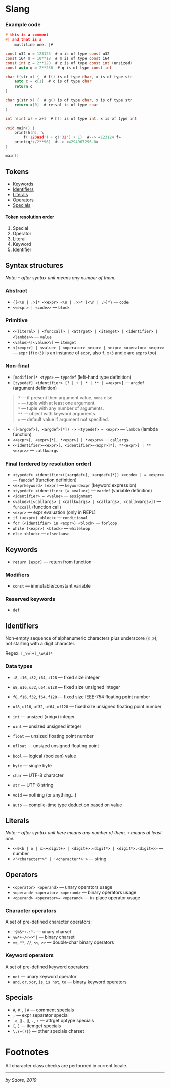 # Slang 
<!-- <font size=0>(June, 30 12:04 AM draft)</font> -->

### Example code
<!-- TODO: Slang syntax highlighting -->
```c
# this is a comment
#| and that is a
	multiline one. |#

const u32 n = 123123  # n is of type const u32
const i64 m = 10**18  # m is of type const i64
const int z = 2**128  # z is of type const int (unsized)
const auto q = 2**256  # q is of type const int

char f(str x) {  # f() is of type char, x is of type str
	auto c = x[1]  # c is of type char
	return c
}

char g(str x) {  # g() is of type char, x is of type str
	return x[0]  # retval is of type char
}

int h(int x) = x+1  # h() is of type int, x is of type int

void main() {
	print(h(n), \
		f('123asd') + g('32') + 1)  #--> «123124 f»
	print(q/z/2**96)  #--> «4294967296.0»
}

main()
```

## Tokens

* [Keywords](#Keywords)
* [Identifiers](#Identifiers)
* [Literals](#Literals)
* [Operators](#Operators)
* [Specials](#Specials)

#### Token resolution order

1. Special
2. Operator
3. Literal
4. Keyword
5. Identifier

## Syntax structures

_Note: `*` after syntax unit means any number of them._

### Abstract

* `{[<\n | ;>]* <<expr> <\n | ;>>* [<\n | ;>]*}` — `code`
* `<<expr> | <code>>` — `block`

### Primitive

* `<<literal> | <funccall> | <attrget> | <itemget> | <identifier> | <lambda>>` — `value`
* `<value>\[<value>\]` — `itemget`
* `<(<expr>) | <value> | <operator> <expr> | <expr> <operator> <expr>>` — `expr` (`f(x+3)` is an instance of `expr`, also `f`, `x+3` and `x` are `expr`s too)

### Non-final

* `[modifier]* <type>` — `typedef` (left-hand type definition)
* `[typedef] <identifier> [? | + | * | ** | =<expr>]` — `argdef` (argument definition)
 > `?` — if present then argument value, `none` else.<br>
 > `+` — tuple with at least one argument.<br>
 > `*` — tuple with any number of arguments.<br>
 > `**` — object with keyword arguments.<br>
 > `=` — default value if argument not specified.
* `([<argdef>[, <argdef>]*]) -> <typedef> = <expr>` — `lambda` (lambda function)
* `<<expr>[, <expr>]*[, *<expr>] | *<expr>>` — `callargs`
* `<<identifier>=<expr>[, <identifier>=<expr>]*[, **<expr>] | **<expr>>` — `callkwargs`

### Final (ordered by resolution order)

* `<typedef> <identifier>([<argdef>[, <argdef>]*]) <<code> | = <expr>>` — `funcdef` (function definition)
* `<exprkeyword> [expr]` — `keywordexpr` (keyword expression)
* `<typedef> <identifier> [= <value>]` — `vardef` (variable definition)
* `<identifier> = <value>` — `assignment`
* `<value>([<callargs> | <callkwargs> | <callargs>, <callkwargs>])` — `funccall` (function call)
* `<expr>` — expr evaluation (only in REPL)
* `if (<expr>) <block>` — `conditional`
* `for (<identifier> in <expr>) <block>` — `forloop`
* `while (<expr>) <block>` — `whileloop`
* `else <block>` — `elseclause`

## Keywords

* `return [expr]` — return from function

### Modifiers

* `const` — immutable/constant variable

### Reserved keywords

* `def`

## Identifiers

Non-empty sequence of alphanumeric characters plus underscore («_»), not starting with a digit character.

Regex: `[_\w]+[_\w\d]*`

### Data types

* `i8`, `i16`, `i32`, `i64`, `i128` — fixed size integer
* `u8`, `u16`, `u32`, `u64`, `u128` — fixed size unsigned integer
* `f8`, `f16`, `f32`, `f64`, `f128` — fixed size IEEE-754 floating point number
* `uf8`, `uf16`, `uf32`, `uf64`, `uf128` — fixed size unsigned floating point number
* `int` — unsized («big») integer
* `uint` — unsized unsigned integer
* `float` — unsized floating point number
* `ufloat` — unsized unsigned floating point
* `bool` — logical (boolean) value
* `byte` — single byte
* `char` — UTF-8 character
* `str` — UTF-8 string
* `void` — nothing (or anything...)

* `auto` — compile-time type deduction based on value

## Literals

_Note: `*` after syntax unit here means any number of them, `+` means at least one._

* `<<0<b | o | x>><digit+> | <digit+>.<digit*> | <digit*>.<digit+>>` — number
* `<"<character*>" | '<character*>'>` — string

## Operators

* `<operator> <operand>` — unary operators usage
* `<operand> <operator> <operand>` — binary operators usage
* `<operand> <operator>= <operand>` — in-place operator usage

### Character operators

A set of pre-defined character operators:

* `!$%&*+-:^~` — unary charset
* `%&*+-/<=>^|` — binary charset
* `==`, `**`, `//`, `<<`, `>>` — double-char binary operators

### Keyword operators

A set of pre-defined keyword operators:

* `not` — unary keyword operator
* `and`, `or`, `xor`, `is`, `is not`, `to` — binary keyword operators

## Specials

* `#`, `#|`, `|#` — comment specials
* `;` — expr separator special
* `->`, `@.`, `@`, `.`, `:` — attrget optype specials
* `[`, `]` — itemget specials
* `\,?=(){}` — other specials charset

# Footnotes

All character class checks are performed in current locale.

---
_by Sdore, 2019_
